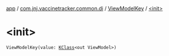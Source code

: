 [app](../../index.md) / [com.jnj.vaccinetracker.common.di](../index.md) / [ViewModelKey](index.md) / [&lt;init&gt;](./-init-.md)

# &lt;init&gt;

`ViewModelKey(value: `[`KClass`](https://kotlinlang.org/api/latest/jvm/stdlib/kotlin.reflect/-k-class/index.html)`<out ViewModel>)`